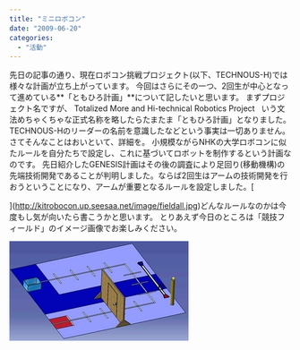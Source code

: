 ```yaml
---
title: "ミニロボコン"
date: "2009-06-20"
categories: 
  - "活動"
---
```


先日の記事の通り、現在ロボコン挑戦プロジェクト(以下、TECHNOUS-H)では様々な計画が立ち上がっています。 今回はさらにその一つ、2回生が中心となって進めている**「ともひろ計画」**について記したいと思います。 まずプロジェクト名ですが、 Totalized More and Hi\-technical Robotics Project   いう文法めちゃくちゃな正式名称を略[](http://kitrobocon.up.seesaa.net/image/fieldall.jpg)したらたまたま「ともひろ計画」となりました。 TECHNOUS-Hのリーダーの名前を意識したなどという事実は一切ありません。 さてそんなことはおいといて、詳細を。 小規模ながらNHKの大学ロボコンに似たルールを自分たちで設定し、これに基づいてロボットを制作するという計画なのです。 先日紹介したGENESIS計画はその後の調査により足回り(移動機構)の先端技術開発であることが判明しました。ならば2回生はアームの技術開発を行おうということになり、アームが重要となるルールを設定しました。[

](http://kitrobocon.up.seesaa.net/image/fieldall.jpg)どんなルールなのかは今度もし気が向いたら書こうかと思います。 とりあえず今日のところは「競技フィールド」のイメージ画像でお楽しみください。

![fieldall.jpg](images/fieldall-thumbnail2.jpg)
